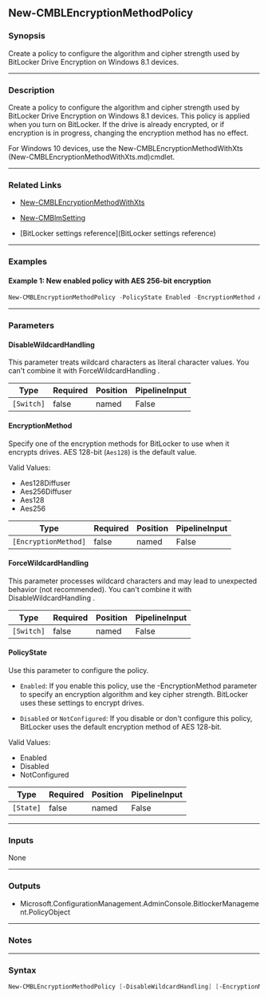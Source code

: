 New-CMBLEncryptionMethodPolicy
------------------------------




### Synopsis
Create a policy to configure the algorithm and cipher strength used by BitLocker Drive Encryption on Windows 8.1 devices.



---


### Description

Create a policy to configure the algorithm and cipher strength used by BitLocker Drive Encryption on Windows 8.1 devices. This policy is applied when you turn on BitLocker. If the drive is already encrypted, or if encryption is in progress, changing the encryption method has no effect.



For Windows 10 devices, use the New-CMBLEncryptionMethodWithXts (New-CMBLEncryptionMethodWithXts.md)cmdlet.



---


### Related Links
* [New-CMBLEncryptionMethodWithXts](New-CMBLEncryptionMethodWithXts)



* [New-CMBlmSetting](New-CMBlmSetting)



* [BitLocker settings reference](BitLocker settings reference)





---


### Examples
#### Example 1: New enabled policy with AES 256-bit encryption
```PowerShell
New-CMBLEncryptionMethodPolicy -PolicyState Enabled -EncryptionMethod AES256
```



---


### Parameters
#### **DisableWildcardHandling**

This parameter treats wildcard characters as literal character values. You can't combine it with ForceWildcardHandling .






|Type      |Required|Position|PipelineInput|
|----------|--------|--------|-------------|
|`[Switch]`|false   |named   |False        |



#### **EncryptionMethod**

Specify one of the encryption methods for BitLocker to use when it encrypts drives. AES 128-bit (`Aes128`) is the default value.



Valid Values:

* Aes128Diffuser
* Aes256Diffuser
* Aes128
* Aes256






|Type                |Required|Position|PipelineInput|
|--------------------|--------|--------|-------------|
|`[EncryptionMethod]`|false   |named   |False        |



#### **ForceWildcardHandling**

This parameter processes wildcard characters and may lead to unexpected behavior (not recommended). You can't combine it with DisableWildcardHandling .






|Type      |Required|Position|PipelineInput|
|----------|--------|--------|-------------|
|`[Switch]`|false   |named   |False        |



#### **PolicyState**

Use this parameter to configure the policy.


* `Enabled`: If you enable this policy, use the -EncryptionMethod parameter to specify an encryption algorithm and key cipher strength. BitLocker uses these settings to encrypt drives.


* `Disabled` or `NotConfigured`: If you disable or don't configure this policy, BitLocker uses the default encryption method of AES 128-bit.



Valid Values:

* Enabled
* Disabled
* NotConfigured






|Type     |Required|Position|PipelineInput|
|---------|--------|--------|-------------|
|`[State]`|false   |named   |False        |





---


### Inputs
None





---


### Outputs
* Microsoft.ConfigurationManagement.AdminConsole.BitlockerManagement.PolicyObject






---


### Notes




---


### Syntax
```PowerShell
New-CMBLEncryptionMethodPolicy [-DisableWildcardHandling] [-EncryptionMethod {Aes128Diffuser | Aes256Diffuser | Aes128 | Aes256}] [-ForceWildcardHandling] [-PolicyState {Enabled | Disabled | NotConfigured}] [<CommonParameters>]
```
